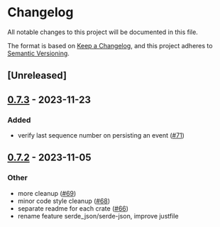 # Changelog
All notable changes to this project will be documented in this file.

The format is based on [Keep a Changelog](https://keepachangelog.com/en/1.0.0/),
and this project adheres to [Semantic Versioning](https://semver.org/spec/v2.0.0.html).

## [Unreleased]

## [0.7.3](https://github.com/hseeberger/eventsourced/compare/eventsourced-v0.7.2...eventsourced-v0.7.3) - 2023-11-23

### Added
- verify last sequence number on persisting an event ([#71](https://github.com/hseeberger/eventsourced/pull/71))

## [0.7.2](https://github.com/hseeberger/eventsourced/compare/eventsourced-v0.7.1...eventsourced-v0.7.2) - 2023-11-05

### Other
- more cleanup ([#69](https://github.com/hseeberger/eventsourced/pull/69))
- minor code style cleanup ([#68](https://github.com/hseeberger/eventsourced/pull/68))
- separate readme for each crate ([#66](https://github.com/hseeberger/eventsourced/pull/66))
- rename feature serde_json/serde-json, improve justfile
